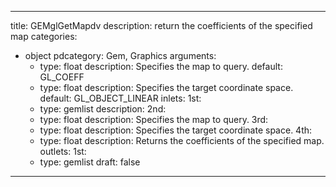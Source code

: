 
---
title: GEMglGetMapdv
description: return the coefficients of the specified map
categories:
  - object
pdcategory: Gem, Graphics
arguments:
    - type: float
      description: Specifies the map to query.
      default: GL_COEFF
    - type: float
      description: Specifies the target coordinate space.
      default: GL_OBJECT_LINEAR
inlets:
  1st:
    - type: gemlist
      description:
  2nd:
    - type: float
      description: Specifies the map to query.
  3rd:
    - type: float
      description: Specifies the target coordinate space.
  4th:
    - type: float
      description: Returns the coefficients of the specified map.
outlets:
  1st:
    - type: gemlist
draft: false
---

